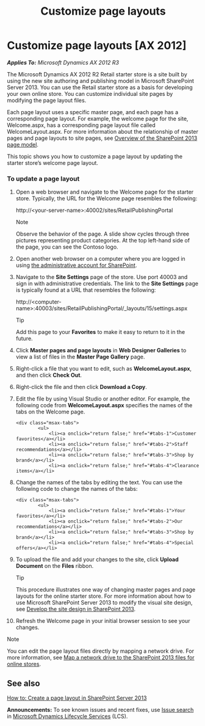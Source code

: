 ﻿---
title: Customize page layouts
TOCTitle: Customize page layouts
ms:assetid: aa55e648-cb03-41e7-a961-0748cbd726bf
ms:mtpsurl: https://technet.microsoft.com/en-us/library/Dn151158(v=AX.60)
ms:contentKeyID: 53095771
ms.date: 05/18/2015
mtps_version: v=AX.60
---

# Customize page layouts [AX 2012]


_**Applies To:** Microsoft Dynamics AX 2012 R3_

The Microsoft Dynamics AX 2012 R2 Retail starter store is a site built by using the new site authoring and publishing model in Microsoft SharePoint Server 2013. You can use the Retail starter store as a basis for developing your own online store. You can customize individual site pages by modifying the page layout files.

Each page layout uses a specific master page, and each page has a corresponding page layout. For example, the welcome page for the site, Welcome.aspx, has a corresponding page layout file called WelcomeLayout.aspx. For more information about the relationship of master pages and page layouts to site pages, see [Overview of the SharePoint 2013 page model](http://msdn.microsoft.com/en-us/library/jj191506.aspx).

This topic shows you how to customize a page layout by updating the starter store’s welcome page layout.

### To update a page layout

1.  Open a web browser and navigate to the Welcome page for the starter store. Typically, the URL for the Welcome page resembles the following:
    
    http://\<your-server-name\>:40002/sites/RetailPublishingPortal
    

    > [!NOTE]
    > <P>Observe the behavior of the page. A slide show cycles through three pictures representing product categories. At the top left-hand side of the page, you can see the Contoso logo.</P>



2.  Open another web browser on a computer where you are logged in using [the administrative account for SharePoint](http://technet.microsoft.com/en-us/library/ee662513.aspx).

3.  Navigate to the **Site Settings** page of the store. Use port 40003 and sign in with administrative credentials. The link to the **Site Settings** page is typically found at a URL that resembles the following:
    
    http://\<computer-name\>:40003/sites/RetailPublishingPortal/\_layouts/15/settings.aspx
    

    > [!TIP]
    > <P>Add this page to your <STRONG>Favorites</STRONG> to make it easy to return to it in the future.</P>



4.  Click **Master pages and page layouts** in **Web Designer Galleries** to view a list of files in the **Master Page Gallery** page.

5.  Right-click a file that you want to edit, such as **WelcomeLayout.aspx**, and then click **Check Out**.

6.  Right-click the file and then click **Download a Copy**.

7.  Edit the file by using Visual Studio or another editor. For example, the following code from **WelcomeLayout.aspx** specifies the names of the tabs on the Welcome page.
    
        <div class="msax-tabs">
                <ul>
                    <li><a onclick="return false;" href="#tabs-1">Customer favorites</a></li>
                    <li><a onclick="return false;" href="#tabs-2">Staff recommendations</a></li>
                    <li><a onclick="return false;" href="#tabs-3">Shop by brand</a></li>
                    <li><a onclick="return false;" href="#tabs-4">Clearance items</a></li>

8.  Change the names of the tabs by editing the text. You can use the following code to change the names of the tabs:
    
        <div class="msax-tabs">
                <ul>
                    <li><a onclick="return false;" href="#tabs-1">Your favorites</a></li>
                    <li><a onclick="return false;" href="#tabs-2">Our recommendations</a></li>
                    <li><a onclick="return false;" href="#tabs-3">Shop by brand</a></li>
                    <li><a onclick="return false;" href="#tabs-4">Special offers</a></li>

9.  To upload the file and add your changes to the site, click **Upload Document** on the **Files** ribbon.
    

    > [!TIP]
    > <P>This procedure illustrates one way of changing master pages and page layouts for the online starter store. For more information about how to use Microsoft SharePoint Server 2013 to modify the visual site design, see <A href="http://msdn.microsoft.com/en-us/library/jj733518.aspx">Develop the site design in SharePoint 2013</A>.</P>



10. Refresh the Welcome page in your initial browser session to see your changes.


> [!NOTE]
> <P>You can edit the page layout files directly by mapping a network drive. For more information, see <A href="map-a-network-drive-to-the-sharepoint-2013-files-for-online-stores.md">Map a network drive to the SharePoint 2013 files for online stores</A>.</P>



## See also

[How to: Create a page layout in SharePoint Server 2013](http://msdn.microsoft.com/en-us/library/jj822368.aspx)

  
**Announcements:** To see known issues and recent fixes, use [Issue search](http://go.microsoft.com/fwlink/?linkid=389258) in [Microsoft Dynamics Lifecycle Services](http://go.microsoft.com/fwlink/?linkid=306505) (LCS).

